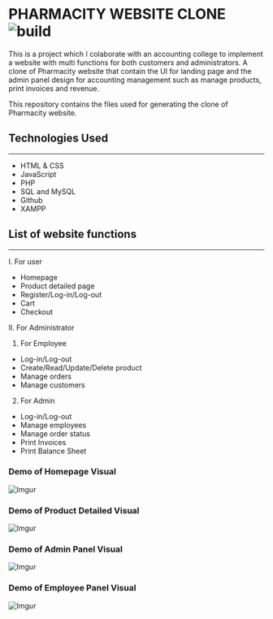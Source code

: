 # PHARMACITY WEBSITE CLONE ![build](https://github.com/mono/website/workflows/build/badge.svg)

This is a project which I colaborate with an accounting college to implement a website with multi functions for both customers and administrators. A clone of Pharmacity website that contain the UI for landing page and the admin panel design for accounting management such as manage products, print invoices and revenue. 


This repository contains the files used for generating the clone of Pharmacity website.

## Technologies Used
---------------------------
- HTML & CSS
- JavaScript
- PHP
- SQL and MySQL
- Github
- XAMPP
  
## List of website functions
--------------------------------------
I. For user
* Homepage
* Product detailed page
* Register/Log-in/Log-out
* Cart
* Checkout

II. For Administrator
1. For Employee
* Log-in/Log-out
* Create/Read/Update/Delete product
* Manage orders
* Manage customers
2. For Admin
* Log-in/Log-out
* Manage employees
* Manage order status
* Print Invoices
* Print Balance Sheet

### Demo of Homepage Visual
![Imgur](https://i.imgur.com/dauB5Wr.png)

### Demo of Product Detailed Visual
![Imgur](https://i.imgur.com/mc9q8df.png)

### Demo of Admin Panel Visual
![Imgur](https://i.imgur.com/ZKRo9yJ.png)

### Demo of Employee Panel Visual
![Imgur](https://i.imgur.com/H8WqbLN.png)

